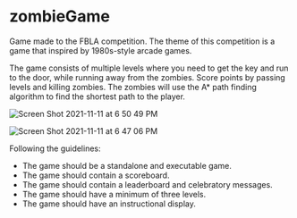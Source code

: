 # zombieGame

Game made to the FBLA competition. The theme of this competition is a game that inspired by 1980s-style arcade games.

The game consists of multiple levels where you need to get the key and run to the door, while running away from the zombies.
Score points by passing levels and killing zombies. 
The zombies will use the A* path finding algorithm to find the shortest path to the player.

![Screen Shot 2021-11-11 at 6 50 49 PM](https://user-images.githubusercontent.com/68495745/141385117-d0cc953b-6d23-428a-8d6a-6d53e26e17fd.png)

![Screen Shot 2021-11-11 at 6 47 06 PM](https://user-images.githubusercontent.com/68495745/141385042-e793e616-8037-4cde-9688-192cee6aee02.png)



Following the guidelines:
- The game should be a standalone and executable game.
- The game should contain a scoreboard.
- The game should contain a leaderboard and celebratory messages.
- The game should have a minimum of three levels.
- The game should have an instructional display.
